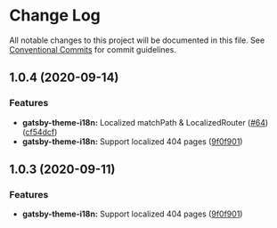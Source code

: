 # Change Log

All notable changes to this project will be documented in this file.
See [Conventional Commits](https://conventionalcommits.org) for commit guidelines.

## 1.0.4 (2020-09-14)

### Features

- **gatsby-theme-i18n:** Localized matchPath & LocalizedRouter ([#64](https://github.com/gatsbyjs/themes/issues/64)) ([cf54dcf](https://github.com/gatsbyjs/themes/commit/cf54dcfc0c4bc9f2fcb030a84ef167d9292c29ed))
- **gatsby-theme-i18n:** Support localized 404 pages ([9f0f901](https://github.com/gatsbyjs/themes/commit/9f0f9017657fa76502d06ec3b2944352a52078bc))

## 1.0.3 (2020-09-11)

### Features

- **gatsby-theme-i18n:** Support localized 404 pages ([9f0f901](https://github.com/gatsbyjs/themes/commit/9f0f9017657fa76502d06ec3b2944352a52078bc))
